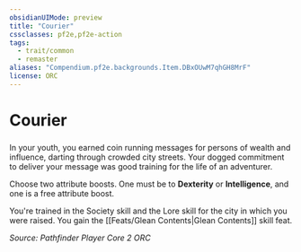 ```yaml
---
obsidianUIMode: preview
title: "Courier"
cssclasses: pf2e,pf2e-action
tags:
  - trait/common
  - remaster
aliases: "Compendium.pf2e.backgrounds.Item.DBxOUwM7qhGH8MrF"
license: ORC
---
```

# Courier

### 






In your youth, you earned coin running messages for persons of wealth and influence, darting through crowded city streets. Your dogged commitment to deliver your message was good training for the life of an adventurer.

Choose two attribute boosts. One must be to **Dexterity** or **Intelligence**, and one is a free attribute boost.

You're trained in the Society skill and the Lore skill for the city in which you were raised. You gain the [[Feats/Glean Contents|Glean Contents]] skill feat.

*Source: Pathfinder Player Core 2*
*ORC*